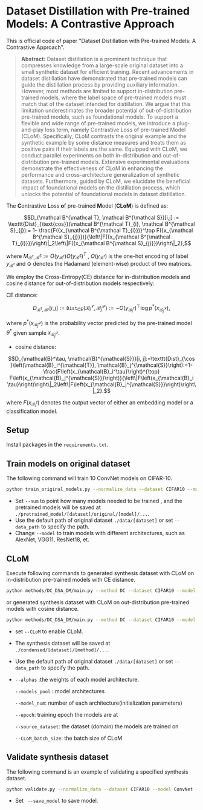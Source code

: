 # Dataset Distillation with Pre-trained Models: A Contrastive Approach

This is official code of paper "Dataset Distillation with Pre-trained Models: A Contrastive Approach". 

> **Abstract:** Dataset distillation is a prominent technique that compresses knowledge from a large-scale original dataset into a small synthetic dataset for efficient training. Recent advancements in dataset distillation have demonstrated that pre-trained models can guide the distillation process by providing auxiliary information. However, most methods are limited to support in-distribution pre-trained models, where the label space of pre-trained models must match that of the dataset intended for distillation. We argue that this limitation underestimates the broader potential of out-of-distribution pre-trained models, such as foundational models. To support a flexible and wide range of pre-trained models, we introduce a plug-and-play loss term, namely Contrastive Loss of pre-trained Model (CLoM). Specifically, CLoM contrasts the original example and the synthetic example by some distance measures and treats them as positive pairs if their labels are the same. Equipped with CLoM, we conduct parallel experiments on both in-distribution and out-of-distribution pre-trained models. Extensive experimental evaluations demonstrate the effectiveness of CLoM in enhancing the performance and cross-architecture generalization of synthetic datasets. Furthermore, guided by CLoM, we elucidate the beneficial impact of foundational models on the distillation process, which unlocks the potential of foundational models in dataset distillation.

The **C**ontrastive **L**oss **o**f pre-trained **M**odel (**CLoM**) is defined as:
```math
D_{\mathcal B^{\mathcal T}, \mathcal B^{\mathcal S}}[i,j] := \texttt{Dist}_{\text{cos}}(\mathcal B^{\mathcal T}_{i}, \mathcal B^{\mathcal S}_{j}):= 1- \frac{F({x_{\mathcal B^{\mathcal T}_{i}})}^\top F({x_{\mathcal B^{\mathcal S}_{j}}})}{\left\|F({x_{\mathcal B^{\mathcal T}_{i}}})\right\|_2\left\|F({x_{\mathcal B^{\mathcal S}_{j}}})\right\|_2},
```
where $`M_{\mathcal{B}^\tau,\mathcal{B}^S}:=O\left(y_{\mathcal{B}^\tau}\right)O\left(y_{\mathcal{B}^S}\right)^T`$ , $`O\left(y_{\mathcal{B}^\tau}\right)`$ is the one-hot encoding of label $`y_{\mathcal{B}^\tau}`$ and $`\odot`$ denotes the Hadamard (element-wise) product of two matrices. 

We employ the Cross-Entropy(CE) distance for in-distribution models and cosine distance for out-of-distribution models respectively:

CE distance:
```math
D_{\mathcal{B}^\tau, \mathcal{B}^{\mathcal{s}}}[i, j]:=\texttt{Dist}_{\mathrm{CE}}\left(\mathcal{B}_i^{\mathcal{T}}, \mathcal{B}_j^{\mathcal{S}}\right):=-O\left(y_{\mathcal{B}_i^\tau}\right)^{\top} \log p^*\left(x_{\mathcal{B}_j^{\mathcal{S}}}\right),
```
where $` p^*\left(x_{\mathcal{B}_j^{\mathcal{S}}}\right)`$ is the probability vector predicted by the pre-trained model $` \theta^*`$ given sample $`x_{\mathcal{B}_j^{\mathcal{S}}}`$.
  
* cosine distance:
```math
D_{\mathcal{B}^\tau, \mathcal{B}^{\mathcal{S}}}[i, j]:=\texttt{Dist}_{\cos }\left(\mathcal{B}_i^{\mathcal{T}}, \mathcal{B}_j^{\mathcal{S}}\right):=1-\frac{F\left(x_{\mathcal{B}_i^\tau}\right)^{\top} F\left(x_{\mathcal{B}_j^{\mathcal{S}}}\right)}{\left\|F\left(x_{\mathcal{B}_i \tau}\right)\right\|_2\left\|F\left(x_{\mathcal{B}_j^{\mathcal{S}}}\right)\right\|_2}.
```
where  $` F\left(x_{\mathcal{B}_i^\tau}\right) `$ denotes the output vector of either an embedding model or a classification model.

## Setup

Install packages in the `requirements.txt`.

## Train models on original dataset

The following command will train 10 ConvNet models on CIFAR-10.

```bash
python train_original_models.py --normalize_data --dataset CIFAR10 --model ConvNet --num 10
```

* Set `--num` to point how many models needed to be trained , and the pretrained models will be saved at `./pretrained_model/[dataset]/original/[model]/...`.
*  Use the default path of original dataset `./data/[dataset]` or set `--data_path` to specify the path.
*  Change `--model` to train models with different architectures, such as AlexNet, VGG11, ResNet18, et.

## CLoM

Execute following commands to generated synthesis dataset with CLoM on in-distribution pre-trained models with CE distance.

```sh
python methods/DC_DSA_DM/main.py --method DC --dataset CIFAR10 --model ConvNet --ipc 10 --CLoM --CLoM_distance ce --models_pool ConvNet --alphas 1000  --model_num 1 --epoch 150 --source_dataset CIFAR10 --CLoM_batch_size 8196
```

or generated synthesis dataset with CLoM on out-distribution pre-trained models with cosine distance.

```sh
python methods/DC_DSA_DM/main.py --method DC --dataset CIFAR10 --model ConvNet --ipc 10 --CLoM --CLoM_distance cos --models_pool ConvNet --alphas 1000  --model_num 1 --epoch 150 --source_dataset CIFAR100 --CLoM_batch_size 8196
```

* set `--CLoM` to enable CLoM.

* The synthesis dataset will be saved at `./condensed/[dataset]/[method]/...`.

* Use the default path of original dataset `./data/[dataset]` or set `--data_path` to specify the path.

* `--alphas` :the weights of each model architecture.

   `--models_pool` : model architectures

   `--model_num`: number of each architecture(initialization parameters)

   `--epoch`: training epoch the models are at

  `--source_dataset`: the dataset (domain) the models are trained on
  
  `--CLoM_batch_size`: the batch size of CLoM

## Validate synthesis dataset

The following command is an example of validating a specified synthesis dataset.

```bash
python validate.py --normalize_data --dataset CIFAR10 --model ConvNet --dsa --method DC --ipc 10 --synthesis_data_path <specified_path>
```

*  Set ` --save_model` to save model.

